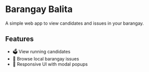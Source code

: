 # Barangay Balita

A simple web app to view candidates and issues in your barangay.

## Features

- 🗳️ View running candidates
- 📌 Browse local barangay issues
- 📱 Responsive UI with modal popups
